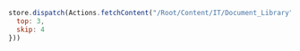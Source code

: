 ```javascript
store.dispatch(Actions.fetchContent("/Root/Content/IT/Document_Library", {
  top: 3,
  skip: 4
}))
```
